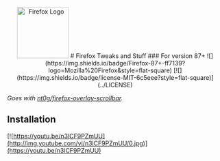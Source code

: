 <div align="center" width="300px">
<img src="assets/firefox.svg" alt="Firefox Logo" width="120px"/>
# Firefox Tweaks and Stuff
### For version 87+
![](https://img.shields.io/badge/Firefox-87+-ff7139?logo=Mozilla%20Firefox&style=flat-square)
[![](https://img.shields.io/badge/license-MIT-6c5eee?style=flat-square)](../LICENSE)
</div>

*Goes with [nt0g/firefox-overlay-scrollbar](https://github.com/Nt0G/firefox-overlay-scrollbar).*


## Installation

[![https://youtu.be/n3lCF9PZmUU](http://img.youtube.com/vi/n3lCF9PZmUU/0.jpg)](https://youtu.be/n3lCF9PZmUU)


